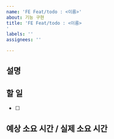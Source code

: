 ```yaml
---
name: 'FE Feat/todo : <이름>'
about: 기능 구현
title: 'FE Feat/todo : <이름>
'
labels: ''
assignees: ''

---
```


## 설명

## 할 일
- [ ] 

## 예상 소요 시간 / 실제 소요 시간
